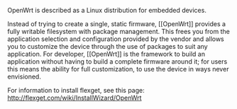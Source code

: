 OpenWrt is described as a Linux distribution for embedded devices.

Instead of trying to create a single, static firmware, [[OpenWrt]] provides a fully writable filesystem with package management. This frees you from the application selection and configuration provided by the vendor and allows you to customize the device through the use of packages to suit any application. For developer, [[OpenWrt]] is the framework to build an application without having to build a complete firmware around it; for users this means the ability for full customization, to use the device in ways never envisioned.

For information to install flexget, see this page: http://flexget.com/wiki/InstallWizard/OpenWrt
